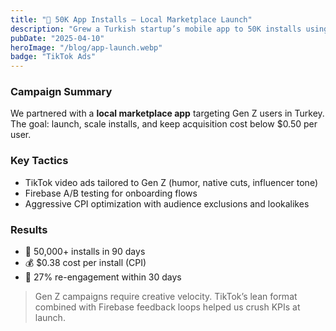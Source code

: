 ```yaml
---
title: "📲 50K App Installs – Local Marketplace Launch"
description: "Grew a Turkish startup’s mobile app to 50K installs using TikTok Ads and Firebase insights. Achieved $0.38 CPI with Gen Z-focused creative and agile testing."
pubDate: "2025-04-10"
heroImage: "/blog/app-launch.webp"
badge: "TikTok Ads"
---
```


### Campaign Summary

We partnered with a **local marketplace app** targeting Gen Z users in Turkey. The goal: launch, scale installs, and keep acquisition cost below $0.50 per user.

### Key Tactics

- TikTok video ads tailored to Gen Z (humor, native cuts, influencer tone)  
- Firebase A/B testing for onboarding flows  
- Aggressive CPI optimization with audience exclusions and lookalikes

### Results

- 📱 50,000+ installs in 90 days  
- 💰 $0.38 cost per install (CPI)  
- 🔁 27% re-engagement within 30 days

> Gen Z campaigns require creative velocity. TikTok’s lean format combined with Firebase feedback loops helped us crush KPIs at launch.
